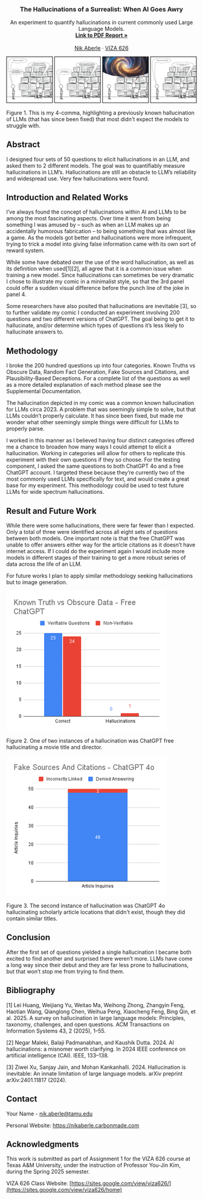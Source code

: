 <!-- Improved compatibility of back to top link: See: https://github.com/othneildrew/Best-README-Template/pull/73 -->
<a id="readme-top"></a>

<!-- PROJECT SHIELDS -->
<!--
*** I'm using markdown "reference style" links for readability.
*** Reference links are enclosed in brackets [ ] instead of parentheses ( ).
*** See the bottom of this document for the declaration of the reference variables
*** for contributors-url, forks-url, etc. This is an optional, concise syntax you may use.
*** https://www.markdownguide.org/basic-syntax/#reference-style-links
-->




<!-- PROJECT LOGO -->
<br />
<div align="center">
  </a>

  <h3 align="center">The Hallucinations of a Surrealist: When AI Goes Awry</h3>

  <p align="center">
    An experiment to quantify hallucinations in current commonly used Large Language Models.
    <br />
    <a href="https://github.com/Naaberle/4-comma-Assignment_01/blob/main/pdf/The_Hallucinations_of_a_Surrealist__When_AI_Goes_Awry.pdf"><strong>Link to PDF Report »</strong></a>
    <br />
    <br />
    <a href="https://nikaberle.carbonmade.com">Nik Aberle</a>
    &middot;
    <a href="https://sites.google.com/view/viza626/home">VIZA 626</a>
  </p>
</div>

[![4-comma][images-fig1]](https://example.com)

Figure 1. This is my 4-comma, highlighting a previously known hallucination of LLMs (that has since been fixed) that most didn't expect the models to struggle with. 

<!-- Abstract -->
## Abstract
I designed four sets of 50 questions to elicit hallucinations in an LLM, and asked them to 2 different models. The goal was to quantifiably measure hallucinations in LLM’s. Hallucinations are still an obstacle to LLM’s reliability and widespread use. Very few hallucinations were found.

<!-- Introduction and Related Works -->
## Introduction and Related Works

I’ve always found the concept of hallucinations within AI and LLMs to be among the most fascinating aspects. Over time it went from being something I was amused by – such as when an LLM makes up an accidentally humorous fabrication – to being something that was almost like a game. As the models got better and hallucinations were more infrequent, trying to trick a model into giving false information came with its own sort of reward system. 

While some have debated over the use of the word hallucination, as well as its definition when used[1][2], all agree that it is a common issue when training a new model. Since hallucinations can sometimes be very dramatic I chose to illustrate my comic in a minimalist style, so that the 3rd panel could offer a sudden visual difference before the punch line of the joke in panel 4.

Some researchers have also posited that hallucinations are inevitable [3], so to further validate my comic I conducted an experiment involving 200 questions and two different versions of ChatGPT. The goal being to get it to hallucinate, and/or determine which types of questions it’s less likely to hallucinate answers to.

## Methodology

I broke the 200 hundred questions up into four categories. Known Truths vs Obscure Data, Random Fact Generation, Fake Sources and Citations, and Plausibility-Based Deceptions. For a complete list of the questions as well as a more detailed explanation of each method please see the Supplemental Documentation. 

The hallucination depicted in my comic was a common known hallucination for LLMs circa 2023. A problem that was seemingly simple to solve, but that LLMs couldn’t properly calculate. It has since been fixed, but made me wonder what other seemingly simple things were difficult for LLMs to properly parse. 

I worked in this manner as I believed having four distinct categories offered me a chance to broaden how many ways I could attempt to elicit a hallucination. Working in categories will allow for others to replicate this experiment with their own questions if they so choose. 
For the testing component, I asked the same questions to both ChatGPT 4o and a free ChatGPT account. I targeted these because they’re currently two of the most commonly used LLMs specifically for text, and would create a great base for my experiment. This methodology could be used to test future LLMs for wide spectrum hallucinations.

## Result and Future Work
While there were some hallucinations, there were far fewer than I expected. Only a total of three were identified across all eight sets of questions between both models. One important note is that the free ChatGPT was unable to offer answers either way for the article citations as it doesn’t have internet access. If I could do the experiment again I would include more models in different stages of their training to get a more robust series of data across the life of an LLM.

For future works I plan to apply similar methodology seeking hallucinations but to image generation. 

[![4-comma][images-fig2]](https://example.com)

Figure 2. One of two instances of a hallucination was ChatGPT free hallucinating a movie title and director.

[![4-comma][images-fig3]](https://example.com)

Figure 3. The second instance of hallucination was ChatGPT 4o hallucinating scholarly article locations that didn't exist, though they did contain similar titles.

## Conclusion
After the first set of questions yielded a single hallucination I became both excited to find another and surprised there weren’t more. LLMs have come a long way since their debut and they are far less prone to hallucinations, but that won’t stop me from trying to find them.

<!-- Bibliography -->
## Bibliography 
[1] Lei Huang, Weijiang Yu, Weitao Ma, Weihong Zhong, Zhangyin Feng, Haotian Wang, Qianglong Chen, Weihua Peng, Xiaocheng Feng, Bing Qin, et al. 2025. A survey on hallucination in large language models: Principles, taxonomy, challenges, and open questions. ACM Transactions on Information Systems 43, 2 (2025), 1–55.

[2] Negar Maleki, Balaji Padmanabhan, and Kaushik Dutta. 2024. AI hallucinations: a misnomer worth clarifying. In 2024 IEEE conference on artificial intelligence (CAI). IEEE, 133–138.

[3] Ziwei Xu, Sanjay Jain, and Mohan Kankanhalli. 2024. Hallucination is inevitable: An innate limitation of large language models. arXiv preprint arXiv:2401.11817 (2024).


<!-- CONTACT -->
## Contact

Your Name - nik.aberle@tamu.edu

Personal Website: https://nikaberle.carbonmade.com




<!-- ACKNOWLEDGMENTS -->
## Acknowledgments

This work is submitted as part of Assignment 1 for the VIZA 626 course at Texas A&M University, under the instruction of Professor You-Jin Kim, during the Spring 2025 semester.

VIZA 626 Class Website: [https://sites.google.com/view/viza626/](https://sites.google.com/view/viza626/home)

<!-- MARKDOWN LINKS & IMAGES -->
<!-- https://www.markdownguide.org/basic-syntax/#reference-style-links -->
[contributors-shield]: https://img.shields.io/github/contributors/othneildrew/Best-README-Template.svg?style=for-the-badge
[contributors-url]: https://github.com/othneildrew/Best-README-Template/graphs/contributors
[forks-shield]: https://img.shields.io/github/forks/othneildrew/Best-README-Template.svg?style=for-the-badge
[forks-url]: https://github.com/othneildrew/Best-README-Template/network/members
[stars-shield]: https://img.shields.io/github/stars/othneildrew/Best-README-Template.svg?style=for-the-badge
[stars-url]: https://github.com/othneildrew/Best-README-Template/stargazers
[issues-shield]: https://img.shields.io/github/issues/othneildrew/Best-README-Template.svg?style=for-the-badge
[issues-url]: https://github.com/othneildrew/Best-README-Template/issues
[license-shield]: https://img.shields.io/github/license/othneildrew/Best-README-Template.svg?style=for-the-badge
[license-url]: https://github.com/othneildrew/Best-README-Template/blob/master/LICENSE.txt
[linkedin-shield]: https://img.shields.io/badge/-LinkedIn-black.svg?style=for-the-badge&logo=linkedin&colorB=555
[linkedin-url]: https://linkedin.com/in/othneildrew
[product-screenshot]: images/screenshot.png
[images-fig1]: images/fig1.png
[images-fig2]: images/fig2.png
[images-fig3]: images/fig3.png
[images-fig4]: images/fig4.png
[images-fig5]: images/fig5.png
[images-fig6]: images/fig6.png
[Next.js]: https://img.shields.io/badge/next.js-000000?style=for-the-badge&logo=nextdotjs&logoColor=white
[Next-url]: https://nextjs.org/
[React.js]: https://img.shields.io/badge/React-20232A?style=for-the-badge&logo=react&logoColor=61DAFB
[React-url]: https://reactjs.org/
[Vue.js]: https://img.shields.io/badge/Vue.js-35495E?style=for-the-badge&logo=vuedotjs&logoColor=4FC08D
[Vue-url]: https://vuejs.org/
[Angular.io]: https://img.shields.io/badge/Angular-DD0031?style=for-the-badge&logo=angular&logoColor=white
[Angular-url]: https://angular.io/
[Svelte.dev]: https://img.shields.io/badge/Svelte-4A4A55?style=for-the-badge&logo=svelte&logoColor=FF3E00
[Svelte-url]: https://svelte.dev/
[Laravel.com]: https://img.shields.io/badge/Laravel-FF2D20?style=for-the-badge&logo=laravel&logoColor=white
[Laravel-url]: https://laravel.com
[Bootstrap.com]: https://img.shields.io/badge/Bootstrap-563D7C?style=for-the-badge&logo=bootstrap&logoColor=white
[Bootstrap-url]: https://getbootstrap.com
[JQuery.com]: https://img.shields.io/badge/jQuery-0769AD?style=for-the-badge&logo=jquery&logoColor=white
[JQuery-url]: https://jquery.com 
